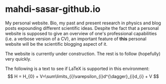 # mahdi-sasar-github.io
My personal website. Bio, my past and present research in physics and blog posts expounding different scientific ideas.
Despite the fact that a personal website is supposed to give an overview of one's professional capabilities (i.e. a verbose version of a CV), an important feature of **this** personal website will be the scientific blogging aspect of it.

The website is currently under construction. The rest is to follow (hopefully) very quickly.

The following is a text to see if LaTeX is supported in this environment:
$$
H = H_{0} + V=\sum\limits_{i}\varepsilon_{i}d^{\dagger}_{i}d_{i} + V
$$

